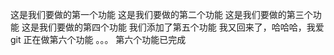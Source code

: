 这是我们要做的第一个功能
这是我们要做的第二个功能
这是我们要做的第三个功能
这是我们要做的第四个功能
我们添加了第五个功能
我又回来了，哈哈哈，我爱git
正在做第六个功能 。。。
第六个功能已完成
